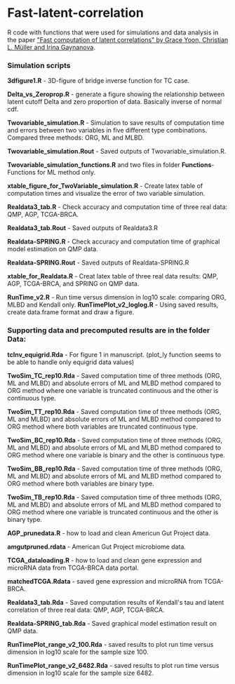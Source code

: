 # Fast-latent-correlation


R code with functions that were used for simulations and data analysis in the paper ["Fast computation of latent correlations" by Grace Yoon, Christian L. M&uuml;ller and Irina Gaynanova](https://arxiv.org/abs/2006.13875).


### Simulation scripts

**3dfigure1.R** - 3D-figure of bridge inverse function for TC case.


**Delta_vs_Zeroprop.R** - generate a figure showing the relationship between latent cutoff Delta and zero proportion of data. Basically inverse of normal cdf.


**Twovariable_simulation.R** - Simulation to save results of computation time and errors between two variables in five different type combinations. Compared three methods: ORG, ML and MLBD.

**Twovariable_simulation.Rout** - Saved outputs of Twovariable_simulation.R.

**Twovariable_simulation_functions.R** and two files in folder **Functions**- Functions for ML method only.

**xtable_figure_for_TwoVariable_simulation.R** - Create latex table of computation times and visualize the error of two variable simulation.


**Realdata3_tab.R** - Check accuracy and computation time of three real data: QMP, AGP, TCGA-BRCA.

**Realdata3_tab.Rout** - Saved outputs of Realdata3.R

**Realdata-SPRING.R** - Check accuracy and computation time of graphical model estimation on QMP data.

**Realdata-SPRING.Rout** - Saved outputs of Realdata-SPRING.R

**xtable_for_Realdata.R** - Creat latex table of three real data results: QMP, AGP, TCGA-BRCA, and SPRING on QMP data.


**RunTime_v2.R** - Run time versus dimension in log10 scale: comparing ORG, MLBD and Kendall only.
**RunTimePlot_v2_loglog.R** - Using saved results, create data.frame format and draw a figure.




### Supporting data and precomputed results are in the folder **Data**:

**tcInv_equigrid.Rda** - For figure 1 in manuscript. (plot_ly function seems to be able to handle only equigrid data values)


**TwoSim_TC_rep10.Rda** - Saved computation time of three methods (ORG, ML and MLBD) and absolute errors of ML and MLBD method compared to ORG method where one variable is truncated continuous and the other is continuous type.

**TwoSim_TT_rep10.Rda** - Saved computation time of three methods (ORG, ML and MLBD) and absolute errors of ML and MLBD method compared to ORG method where both variables are truncated continuous type.

**TwoSim_BC_rep10.Rda** - Saved computation time of three methods (ORG, ML and MLBD) and absolute errors of ML and MLBD method compared to ORG method where one variable is binary and the other is continuous type.

**TwoSim_BB_rep10.Rda** - Saved computation time of three methods (ORG, ML and MLBD) and absolute errors of ML and MLBD method compared to ORG method where both variables are binary type.

**TwoSim_TB_rep10.Rda** - Saved computation time of three methods (ORG, ML and MLBD) and absolute errors of ML and MLBD method compared to ORG method where one variable is truncated continuous and the other is binary type.


**AGP_prunedata.R** - how to load and clean Americun Gut Project data.

**amgutpruned.rdata** - American Gut Project microbiome data.

**TCGA_dataloading.R** - how to load and clean gene expression and microRNA data from TCGA-BRCA data portal.

**matchedTCGA.Rdata** - saved gene expression and microRNA from TCGA-BRCA.


**Realdata3_tab.Rda** - Saved computation results of Kendall's tau and latent correlation of three real data: QMP, AGP, TCGA-BRCA.

**Realdata-SPRING_tab.Rda** - Saved graphical model estimation result on QMP data.


**RunTimePlot_range_v2_100.Rda** - saved results to plot run time versus dimension in log10 scale for the sample size 100.

**RunTimePlot_range_v2_6482.Rda** - saved results to plot run time versus dimension in log10 scale for the sample size 6482.






